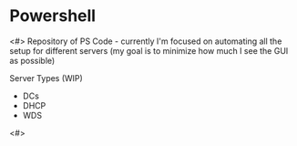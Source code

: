 # Powershell

<#>
Repository of PS Code - currently I'm focused on automating all the setup for different servers (my goal is to minimize how much I see the GUI as possible) 

Server Types (WIP)
 - DCs
 - DHCP
 - WDS 

 <\#>